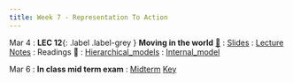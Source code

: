 ```yaml
---
title: Week 7 - Representation To Action
---
```


Mar 4
: **LEC 12**{: .label .label-grey } **Moving in the world** [🎥](https://harvard.hosted.panopto.com/Panopto/Pages/Viewer.aspx?id=e3c2ccb6-4f5e-41e2-9b2e-b0ff01522aba)
    : [Slides](https://canvas.harvard.edu/files/19566891/download?download_frd=1)
: [Lecture Notes](https://canvas.harvard.edu/files/19579791/download?download_frd=1)
: Readings 📖
: [Hierarchical_models](https://canvas.harvard.edu/files/19566874/download?download_frd=1)
: [Internal_model](https://canvas.harvard.edu/files/19566873/download?download_frd=1)

Mar 6
: **In class mid term exam**
    : [Midterm](https://canvas.harvard.edu/files/19596192/download?download_frd=1) [Key](https://canvas.harvard.edu/files/19665754/download?download_frd=1)
